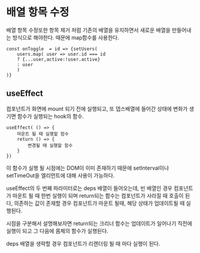 # 배열 항목 수정

배열 항목 수정또한 항목 제거 처럼 기존의 배열을 유지하면서 새로운 배열을 만들어내는 방식으로 해야한다. 때문에 map함수를 사용한다.

```
const onToggle  = id => {setUsers(
	users.map( user => user.id === id 			 
	? {...user,active:!user.active} 
	: user
	)
)}
```

## useEffect

컴포넌트가 화면에 mount 되기 전에 실행되고, 또 뎁스배열에 들어간 상태에 변화가 생기면 함수가 실행되는 hook의 함수. 

```
useEffect( () => {
	마운트 될 때 실행할 함수
	return () => {
		변경될 때 실행할 함수
	}
})
```

이 함수가 실행 될 시점에는 DOM이 이미 존재하기 때문에 setInterval이나 setTimeOut을 엘리먼트에 대해 사용이 가능하다.

useEffect의 두 번째 파라미터로는 deps 배열이 들어오는데, 빈 배열인 경우 컴포넌트가 마운트 될 때 한번 실행이 되며 return되는 함수는 컴포넌트가 사라질 때 호출이 된다, 의존하는 값이 존재할 경우 컴포넌트가 마운트 될때, 해당 상태가 업데이트될 때 실행된다.

시점을 구분해서 설명해보자면 return되는 크리너 함수는 업데이트가 일어나기 직전에 실행이 되고 그 다음에 몸체의 함수가 실행된다.

deps 배열을 생략할 경우 컴포넌트가 리랜더링 될 때 마다 실행이 된다.